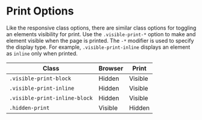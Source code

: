 # Print Options

Like the responsive class options, there are similar class options for toggling an elements visibility for print. Use the `.visible-print-*` option to make and element visible when the page is printed.  The `-*` modifier is used to specify the display type.  For example, `.visible-print-inline` displays an element as `inline` only when printed.

<table class="table table-bordered table-striped responsive-utility flush-bottom">
  <thead>
    <tr>
      <th>Class</th>
      <th class="text-align-center">Browser</th>
      <th class="text-align-center">Print</th>
    </tr>
  </thead>
  <tbody>
    <tr>
      <td><code>.visible-print-block</code></td>
      <td class="is-hidden">Hidden</td>
      <td class="is-visible">Visible</td>
    </tr>
    <tr>
      <td><code>.visible-print-inline</code></td>
      <td class="is-hidden">Hidden</td>
      <td class="is-visible">Visible</td>
    </tr>
    <tr>
      <td><code>.visible-print-inline-block</code></td>
      <td class="is-hidden">Hidden</td>
      <td class="is-visible">Visible</td>
    </tr>
    <tr>
      <td><code>.hidden-print</code></td>
      <td class="is-visible">Visible</td>
      <td class="is-hidden">Hidden</td>
    </tr>
  </tbody>
</table>
